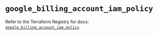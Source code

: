 # `google_billing_account_iam_policy`

Refer to the Terraform Registry for docs: [`google_billing_account_iam_policy`](https://registry.terraform.io/providers/drfaust92/google/4.16.4/docs/resources/billing_account_iam_policy).
